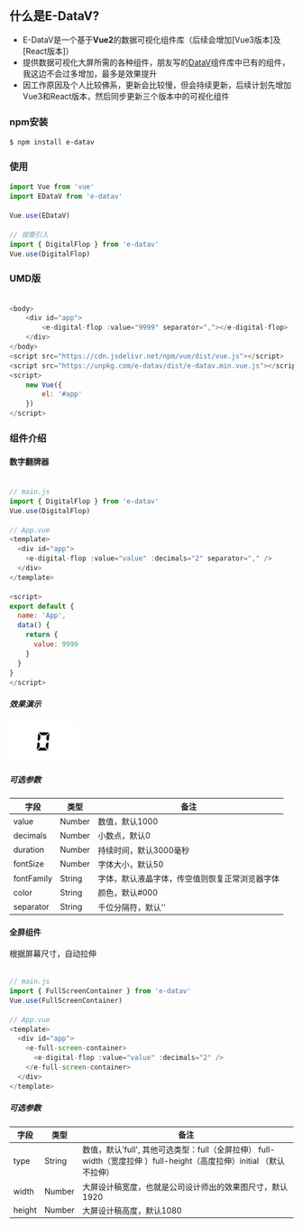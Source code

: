 ## 什么是E-DataV?

* E-DataV是一个基于**Vue2**的数据可视化组件库（后续会增加[Vue3版本]及[React版本]）
* 提供数据可视化大屏所需的各种组件，朋友写的[DataV](https://github.com/DataV-Team/DataV)组件库中已有的组件，我这边不会过多增加，最多是效果提升
* 因工作原因及个人比较佛系，更新会比较慢，但会持续更新，后续计划先增加Vue3和React版本，然后同步更新三个版本中的可视化组件

### npm安装

```shell
$ npm install e-datav
```

### 使用

```js
import Vue from 'vue'
import EDataV from 'e-datav'

Vue.use(EDataV)

// 按需引入
import { DigitalFlop } from 'e-datav'
Vue.use(DigitalFlop)
```

### UMD版

```js

<body>
    <div id="app">
        <e-digital-flop :value="9999" separator=","></e-digital-flop>
    </div>
</body>
<script src="https://cdn.jsdelivr.net/npm/vue/dist/vue.js"></script>
<script src="https://unpkg.com/e-datav/dist/e-datav.min.vue.js"></script>
<script>
    new Vue({
        el: '#app'
    })
</script>

```

### 组件介绍

#### 数字翻牌器

```js

// main.js
import { DigitalFlop } from 'e-datav'
Vue.use(DigitalFlop)

// App.vue
<template>
  <div id="app">
    <e-digital-flop :value="value" :decimals="2" separator="," />
  </div>
</template>

<script>
export default {
  name: 'App',
  data() {
    return {
      value: 9999
    }
  }
}
</script>
```
##### 效果演示

<img src="./images/digital-flop.gif">

##### 可选参数
字段|类型|备注
-|-|-
value|Number|数值，默认1000
decimals|Number|小数点，默认0
duration|Number|持续时间，默认3000毫秒
fontSize|Number|字体大小，默认50
fontFamily|String|字体，默认液晶字体，传空值则恢复正常浏览器字体
color|String|颜色，默认#000
separator|String|千位分隔符，默认''


#### 全屏组件

根据屏幕尺寸，自动拉伸

```js

// main.js
import { FullScreenContainer } from 'e-datav'
Vue.use(FullScreenContainer)

// App.vue
<template>
  <div id="app">
    <e-full-screen-container>
      <e-digital-flop :value="value" :decimals="2" />
    </e-full-screen-container>
  </div>
</template>

```

##### 可选参数
字段|类型|备注
-|-|-
type|String|数值，默认'full', 其他可选类型：full（全屏拉伸） full-width（宽度拉伸 ）full-height（高度拉伸）initial （默认不拉伸）
width|Number|大屏设计稿宽度，也就是公司设计师出的效果图尺寸，默认1920
height|Number|大屏设计稿高度，默认1080